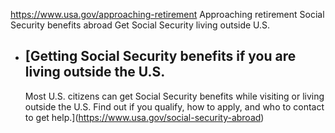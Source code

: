 

https://www.usa.gov/approaching-retirement
Approaching retirement
Social Security benefits abroad
Get Social Security living outside U.S.

* [Getting Social Security benefits if you are living outside the U.S.
  -------------------------------------------------------------------

  Most U.S. citizens can get Social Security benefits while visiting or living outside the U.S. Find out if you qualify, how to apply, and who to contact to get help.](https://www.usa.gov/social-security-abroad)
